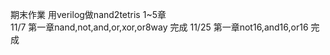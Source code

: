 期末作業 用verilog做nand2tetris 1~5章  
11/7 第一章nand,not,and,or,xor,or8way 完成
11/25 第一章not16,and16,or16 完成
